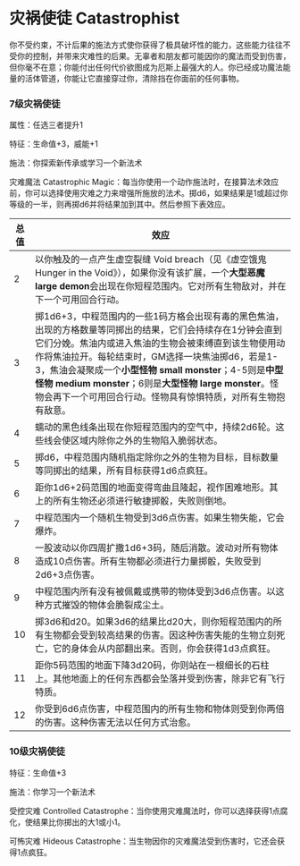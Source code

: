 # 灾祸使徒 Catastrophist

你不受约束，不计后果的施法方式使你获得了极具破坏性的能力，这些能力往往不受你的控制，并带来灾难性的后果。无辜者和朋友都可能因你的魔法而受到伤害，但你毫不在意；你能付出任何代价欲图成为厄斯上最强大的人。你已经成功魔法能量的活体管道，你能让它直接穿过你，清除挡在你面前的任何事物。

### 7级灾祸使徒

属性：任选三者提升1

特征：生命值+3，威能+1

施法：你探索新传承或学习一个新法术

灾难魔法 Catastrophic
Magic：每当你使用一个动作施法时，在接算法术效应前，你可以选择使用灾难之力来增强所施放的法术。掷d6，如果结果是1或超过你等级的一半，则再掷d6并将结果加到其中。然后参照下表效应。

<table>
<thead>
<tr class="header">
<th>总值</th>
<th>效应</th>
</tr>
</thead>
<tbody>
<tr class="odd">
<td>2</td>
<td>以你触及的一点产生虚空裂缝 Void breach（见《虚空饿鬼 Hunger in the
Void》），如果你没有该扩展，一个<strong>大型恶魔 large
demon</strong>会出现在你短程范围内。它对所有生物敌对，并在下一个可用回合行动。</td>
</tr>
<tr class="even">
<td>3</td>
<td>掷1d6+3，中程范围内的一些1码方格会出现有毒的黑色焦油，出现的方格数量等同掷出的结果，它们会持续存在1分钟会直到它们分娩。焦油内或进入焦油的生物会被束缚直到该生物使用动作将焦油拉开。每轮结束时，GM选择一块焦油掷d6，若是1-3，焦油会凝聚成一个<strong>小型怪物
small monster</strong>；4-5则是<strong>中型怪物 medium
monster</strong>；6则是<strong>大型怪物 large
monster</strong>。怪物会再下一个可用回合行动。怪物具有惊惧特质，对所有生物抱有敌意。</td>
</tr>
<tr class="odd">
<td>4</td>
<td>蠕动的黑色线条出现在你短程范围内的空气中，持续2d6轮。这些线会使区域内除你之外的生物陷入脆弱状态。</td>
</tr>
<tr class="even">
<td>5</td>
<td>掷d6，中程范围内随机指定除你之外的生物为目标，目标数量等同掷出的结果，所有目标获得1d6点疯狂。</td>
</tr>
<tr class="odd">
<td>6</td>
<td>距你1d6+2码范围的地面变得弯曲且隆起，视作困难地形。其上的所有生物还必须进行敏捷掷骰，失败则倒地。</td>
</tr>
<tr class="even">
<td>7</td>
<td>中程范围内一个随机生物受到3d6点伤害。如果生物失能，它会爆炸。</td>
</tr>
<tr class="odd">
<td>8</td>
<td>一股波动以你四周扩撒1d6+3码，随后消散。波动对所有物体造成10点伤害。所有生物都必须进行力量掷骰，失败受到2d6+3点伤害。</td>
</tr>
<tr class="even">
<td>9</td>
<td>中程范围内所有没有被佩戴或携带的物体受到3d6点伤害。以这种方式摧毁的物体会脆裂成尘土。</td>
</tr>
<tr class="odd">
<td>10</td>
<td>掷3d6和d20。如果3d6的结果比d20大，则你短程范围内的所有生物都会受到较高结果的伤害。因这种伤害失能的生物立刻死亡，它的身体会从内部翻出来。否则，你会获得1d3点疯狂。</td>
</tr>
<tr class="even">
<td>11</td>
<td>距你5码范围的地面下降3d20码，你则站在一根细长的石柱上。其他地面上的任何东西都会坠落并受到伤害，除非它有飞行特质。</td>
</tr>
<tr class="odd">
<td>12</td>
<td>你受到6d6点伤害，中程范围内的所有生物和物体则受到你两倍的伤害。这种伤害无法以任何方式治愈。</td>
</tr>
</tbody>
</table>

### 10级灾祸使徒

特征：生命值+3

施法：你学习一个新法术

受控灾难 Controlled
Catastrophe：当你使用灾难魔法时，你可以选择获得1点腐化，使结果比你掷出的大1或小1。

可怖灾难 Hideous
Catastrophe：当生物因你的灾难魔法受到伤害时，它还会获得1点疯狂。
